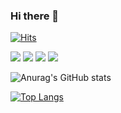 ### Hi there 👋
[![Hits](https://hits.seeyoufarm.com/api/count/incr/badge.svg?url=https%3A%2F%2Fgithub.com%2F909back&count_bg=%233D84C8&title_bg=%23555555&icon=googlekeep.svg&icon_color=%23E7E7E7&title=hits&edge_flat=true)](https://hits.seeyoufarm.com)

<img src="https://img.shields.io/badge/JavaScript-F7DF1E?style=flat-square&logo=JavaScript&logoColor=white"/> <img src="https://img.shields.io/badge/React-61DAFB?style=flat-square&logo=React&logoColor=white"/> <img src="https://img.shields.io/badge/HTML5-E34F26?style=flat-square&logo=HTML5&logoColor=white"/> <img src="https://img.shields.io/badge/CSS3-1572B6?style=flat-square&logo=CSS3&logoColor=white"/>


![Anurag's GitHub stats](https://github-readme-stats.vercel.app/api?username=909back&show_icons=true&theme=cobalt)

[![Top Langs](https://github-readme-stats.vercel.app/api/top-langs/?username=909back&layout=compact)](https://github.com/anuraghazra/github-readme-stats)
